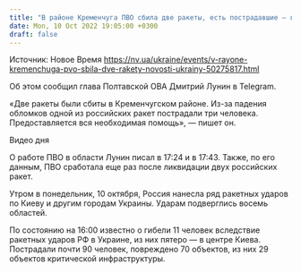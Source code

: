 ```yaml
---
title: "В районе Кременчуга ПВО сбила две ракеты, есть пострадавшие — глава Полтавской ОВА"
date: Mon, 10 Oct 2022 19:05:00 +0300
draft: false
---
```

Источник: Новое Время https://nv.ua/ukraine/events/v-rayone-kremenchuga-pvo-sbila-dve-rakety-novosti-ukrainy-50275817.html


Об этом сообщил глава Полтавской ОВА Дмитрий Лунин в Telegram.

«Две ракеты были сбиты в Кременчугском районе. Из-за падения обломков одной из российских ракет пострадали три человека. Предоставляется вся необходимая помощь», — пишет он.

 Видео дня   

О работе ПВО в области Лунин писал в 17:24 и в 17:43. Также, по его данным, ПВО сработала еще раз после ликвидации двух российских ракет. 

Утром в понедельник, 10 октября, Россия нанесла ряд ракетных ударов по Киеву и другим городам Украины. Ударам подверглись восемь областей.

По состоянию на 16:00 известно о гибели 11 человек вследствие ракетных ударов РФ в Украине, из них пятеро — в центре Киева. Пострадали почти 90 человек, повреждено 70 объектов, из них 29 объектов критической инфраструктуры.
